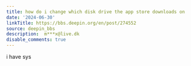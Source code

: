 ```yaml
---
title: how do i change which disk drive the app store downloads on
date: '2024-06-30'
linkTitle: https://bbs.deepin.org/en/post/274552
source: deepin_bbs
description:  m***x@live.dk 
disable_comments: true
---
```

i have sys
